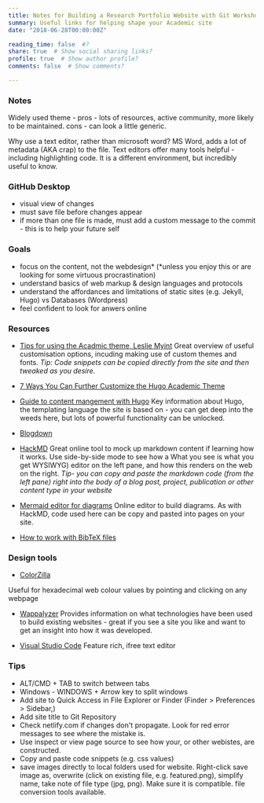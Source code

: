 ```yaml
---
title: Notes for Building a Research Portfolio Website with Git Workshops
summary: Useful links for helping shape your Academic site
date: "2018-06-28T00:00:00Z"

reading_time: false  #?
share: true  # Show social sharing links?
profile: true  # Show author profile?
comments: false  # Show comments?

---
```

### Notes

Widely used theme - pros - lots of resources, active community, more likely to be maintained. cons - can look a little generic.

Why use a text editor, rather than microsoft word? MS Word, adds a lot of metadata (AKA crap) to the file. Text editors offer many tools helpful - including highlighting code. It is a different environment, but incredibly useful to know.

### GitHub Desktop
- visual view of changes
- must save file before changes appear
- if more than one file is made, must add a custom message to the commit - this is to help your future self

### Goals
- focus on the content, not the webdesign* (*unless you enjoy this or are looking for some virtuous procrastination)
- understand basics of web markup & design languages and protocols
- understand the affordances and limitations of static sites (e.g. Jekyll, Hugo) vs Databases (Wordpress)
- feel confident to look for anwers online

### Resources


- [Tips for using the Acadmic theme, Leslie Myint](https://lmyint.github.io/writing/hugo-academic-tips/) 
Great overview of useful customisation options, incuding making use of custom themes and fonts. *Tip: Code snippets can be copied directly from the site and then tweaked as you desire.*

- [7 Ways You Can Further Customize the Hugo Academic Theme](https://isabella-b.com/blog/hugo-academic-customization/)

- [Guide to content mangement with Hugo](https://gohugo.io/content-management/)
Key information about Hugo, the templating language the site is based on - you can get deep into the weeds here, but lots of powerful functionality can be unlocked.

- [Blogdown](https://evamaerey.github.io/what_how_guides/academic_website_w_blogdown)

- [HackMD](https://hackmd.io/) 
Great online tool to mock up markdown content if learning how it works. Use side-by-side mode to see how a What you see is what you get WYSIWYG) editor on the left pane, and how this renders on the web on the right. *Tip- you can copy and paste the markdown code (from the left pane) right into the body of a blog post, project, publication or other content type in your website* 

- [Mermaid editor for diagrams](https://mermaid-js.github.io/mermaid-live-editor/) 
Online editor to build diagrams. As with HackMD, code used here can be copy and pasted into pages on your site. 

- [How to work with BibTeX files](https://citeprep.com/wowchemy-academic/how-to-work-with-bibtex-file-in-hugo-academic/) 

### Design tools

- [ColorZilla](https://chrome.google.com/webstore/detail/colorzilla/bhlhnicpbhignbdhedgjhgdocnmhomnp?hl=en) 

Useful for hexadecimal web colour values by pointing and clicking on any webpage 

- [Wappalyzer](https://www.wappalyzer.com/) 
Provides information on what technologies have been used to build existing websites - great if you see a site you like and want to get an insight into how it was developed.

- [Visual Studio Code](https://code.visualstudio.com/shortcuts/keyboard-shortcuts-windows.pdf "Link to VS Code short Cuts") 
Feature rich, ifree text editor

### Tips
- ALT/CMD + TAB to switch between tabs
- Windows - WINDOWS + Arrow key to split windows
- Add site to Quick Access in File Explorer or Finder (Finder > Preferences > Sidebar,)
- Add site title to Git Repository
- Check netlify.com if changes don't propagate. Look for red error messages to see where the mistake is.
- Use inspect or view page source to see how your, or other webistes, are constructed. 
- Copy and paste code snippets  (e.g. css values)
- save images directly to local folders used for website. Right-click save image as, overwrite (click on existing file, e.g. featured.png), simplify name, take note of file type (jpg, png). Make sure it is compatible. file conversion tools available.


